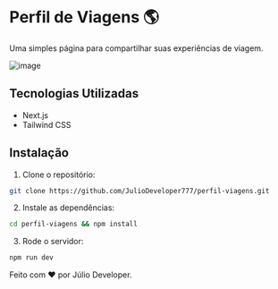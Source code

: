 # Perfil de Viagens 🌎
Uma simples página para compartilhar suas experiências de viagem.

![image](https://github.com/user-attachments/assets/cc981dfa-fdb5-4930-866b-7f4fc9a957de)

## Tecnologias Utilizadas
- Next.js
- Tailwind CSS

## Instalação
1. Clone o repositório:
```bash
git clone https://github.com/JulioDeveloper777/perfil-viagens.git
```

2. Instale as dependências:
```bash
cd perfil-viagens && npm install
```

3. Rode o servidor:
```bash
npm run dev
```

Feito com ❤️ por Júlio Developer.
